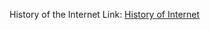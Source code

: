 History of the Internet Link: 
[History of Internet](http://internethistorywebsite.eastus.azurecontainer.io/home.html)